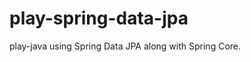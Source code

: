 play-spring-data-jpa
====================
 
play-java using Spring Data JPA along with Spring Core.
